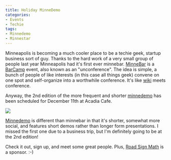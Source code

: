 ```yaml
---
title: Holiday MinneDemo
categories:
- Events
- Techie
tags:
- Minnedemo
- Minnestar
---
```


Minneapolis is becoming a much cooler place to be a techie geek, startup business sort of guy. Thanks to the hard work of a very small group of people last year Minneapolis had it's first ever minnebar. [MinneBar](http://barcamp.org/MinneBar) is a [BarCamp](http://barcamp.org/) event, also known as an "unconference". The idea is simple, a bunch of people of like interests (in this case all things geek) convene on one spot and self-organize into a worthwhile conference. It's like [wiki](http://wiki.org/wiki.cgi?WhatIsWiki) meets conference.

Anyway, the 2nd edition of the more frequent and shorter [minnedemo](http://barcamp.org/MinneDemo) has been scheduled for December 11th at Acadia Cafe.

[![](http://barcamp.org/f/minnedemo-logo.jpg)](http://barcamp.org/MinneDemo)

[Minnedemo](http://barcamp.org/MinneDemo) is different than minnebar in that it's shorter, somewhat more social, and features short demos rather than longer form presentations. I missed the first one due to a business trip, but I'm definitely going to be at the 2nd edition!

Check it out, sign up, and meet some great people. Plus, [Road Sign Math](http://www.roadsignmath.com/) is a sponsor. :-)
